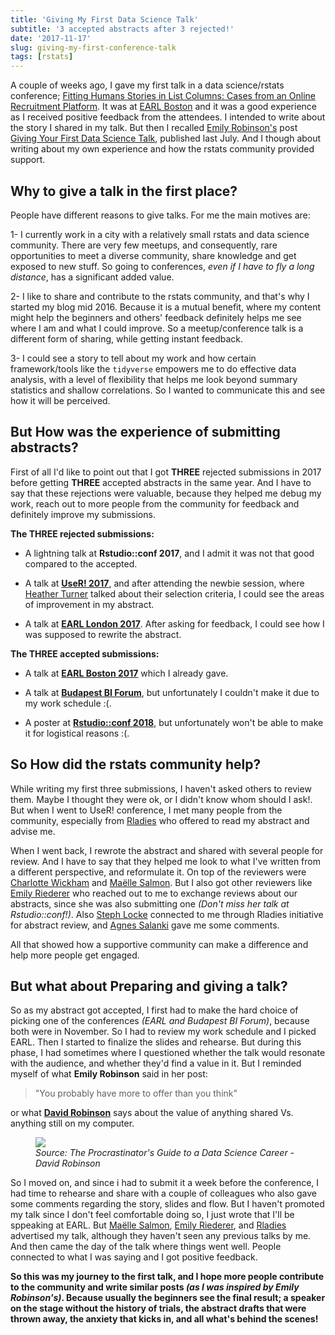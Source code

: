 ```yaml
---
title: 'Giving My First Data Science Talk'
subtitle: '3 accepted abstracts after 3 rejected!'
date: '2017-11-17'
slug: giving-my-first-conference-talk
tags: [rstats]
---
```


A couple of weeks ago, I gave my first talk in a data science/rstats conference; [Fitting Humans Stories in List Columns: Cases from an Online Recruitment Platform](bit.ly/earl-omayma). It was at [EARL Boston](https://earlconf.com/boston/) and it was a good experience as I received positive feedback from the attendees. I intended to write about the story I shared in my talk. But then I recalled [Emily Robinson's](https://twitter.com/robinson_es) post [Giving Your First Data Science Talk](https://robinsones.github.io/Giving-Your-First-Data-Science-Talk/), published last July. And I though about writing about my own experience and how the rstats community provided support.

## Why to give a talk in the first place?

People have different reasons to give talks. For me the main motives are:

1- I currently work in a city with a relatively small rstats and data science community. There are very few meetups, and consequently, rare opportunities to meet a diverse community, share knowledge and get exposed to new stuff. So going to conferences, *even if I have to fly a long distance*, has a significant added value.

2- I like to share and contribute to the rstats community, and that's why I started my blog mid 2016. Because it is a mutual benefit, where my content might help the beginners and others' feedback definitely helps me see where I am and what I could improve. So a meetup/conference talk is a different form of sharing, while getting instant feedback.

3- I could see a story to tell about my work and how certain framework/tools like the `tidyverse` empowers me to do effective data analysis, with a level of flexibility that helps me look beyond summary statistics and shallow correlations. So I wanted to communicate this and see how it will be perceived. 

## But How was the experience of submitting abstracts?

First of all I'd like to point out that I got **THREE** rejected submissions in 2017 before getting **THREE** accepted abstracts in the same year. And I have to say that these rejections were valuable, because they helped me debug my work, reach out to more people from the community for feedback and definitely improve my submissions. 

**The THREE rejected submissions:**

- A lightning talk at **Rstudio::conf 2017**, and I admit it was not that good compared to the accepted.

- A talk at [**UseR! 2017**](https://user2017.brussels/), and after attending the newbie session, where [Heather Turner](https://twitter.com/HeathrTurnr) talked about their selection criteria, I could see the areas of improvement in my abstract.

- A talk at [**EARL London 2017**](https://earlconf.com/london/). After asking for feedback, I could see how I was supposed to rewrite the abstract.


**The THREE accepted submissions:**

- A talk at [**EARL Boston 2017**](https://earlconf.com/boston/) which I already gave.

- A talk at [**Budapest BI Forum**](http://budapestbiforum.hu/2017/en/), but unfortunately I couldn't make it due to my work schedule :(.

- A poster at [**Rstudio::conf 2018**](https://www.rstudio.com/conference/), but unfortunately won't be able to make it for logistical reasons :(. 

## So How did the rstats community help?

While writing my first three submissions, I haven't asked others to review them. Maybe I thought they were ok, or I didn't know whom should I ask!. But when I went to UseR! conference, I met many people from the community, especially from [Rladies](https://rladies.org/) who offered to read my abstract and advise me. 

When I went back, I rewrote the abstract and shared with several people for review. And I have to say that they helped me look to what I've written from a different perspective, and reformulate it. On top of the reviewers were [Charlotte Wickham](https://twitter.com/CVWickham) and [Maëlle Salmon](https://twitter.com/ma_salmon). But I also got other reviewers like [Emily Riederer](https://twitter.com/EmilyRiederer) who reached out to me to exchange reviews about our abstracts, since she was also submitting one *(Don't miss her talk at Rstudio::conf!)*. Also [Steph Locke](https://twitter.com/SteffLocke) connected to me through Rladies initiative for abstract review, and [Agnes Salanki](https://twitter.com/salankia) gave me some comments.

All that showed how a supportive community can make a difference and help more people get engaged.

## But what about Preparing and giving a talk?

So as my abstract got accepted, I first had to make the hard choice of picking one of the conferences *(EARL and Budapest BI Forum)*, because both were in November. So I had to review my work schedule and I picked EARL. Then I started to finalize the slides and rehearse. But during this phase, I had sometimes where I questioned whether the talk would resonate with the audience, and whether they'd find a value in it. But I reminded myself of what **Emily Robinson** said in her post:

> "You probably have more to offer than you think"

or what [**David Robinson**](https://twitter.com/drob) says about the value of anything shared Vs. anything still on my computer.

<figure><img src='/post/2017-11-17_first-conf-talk/drob_fig.png'><figcaption><i>Source: The Procrastinator's Guide to a Data Science Career - David Robinson</i></figcaption></figure>

So I moved on, and since i had to submit it a week before the conference, I had time to rehearse and share with a couple of colleagues who also gave some comments regarding the story, slides and flow. But I haven't promoted my talk since I don't feel comfortable doing so, I just wrote that I'll be sppeaking at EARL. But [Maëlle Salmon](https://twitter.com/ma_salmon), [Emily Riederer](https://twitter.com/EmilyRiederer), and [Rladies](https://twitter.com/RLadiesGlobal) advertised my talk, although they haven't seen any previous talks by me. And then came the day of the talk where things went well. People connected to what I was saying and I got positive feedback.

**So this was my journey to the first talk, and I hope more people contribute to the community and write similar posts *(as I was inspired by Emily Robinson's)*. Because usually the beginners see the final result; a speaker on the stage without the history of trials, the abstract drafts that were thrown away, the anxiety that kicks in, and all what's behind the scenes!**